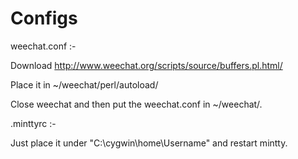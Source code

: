 Configs
=========
weechat.conf :-


Download http://www.weechat.org/scripts/source/buffers.pl.html/


Place it in ~/weechat/perl/autoload/



Close weechat and then put the weechat.conf in ~/weechat/.

.minttyrc :- 


Just place it under "C:\cygwin\home\Username" and restart mintty.
